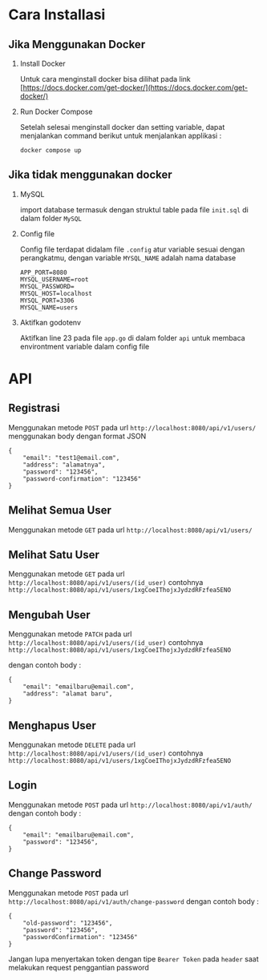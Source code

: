 # Cara Installasi

## Jika Menggunakan Docker

1. Install Docker

   Untuk cara menginstall docker bisa dilihat pada link [https://docs.docker.com/get-docker/](https://docs.docker.com/get-docker/)

2. Run Docker Compose

   Setelah selesai menginstall docker dan setting variable, dapat menjalankan command berikut untuk menjalankan applikasi :

   ```
   docker compose up
   ```

## Jika tidak menggunakan docker

1. MySQL

   import database termasuk dengan struktul table pada file `init.sql` di dalam folder `MySQL`

2. Config file

   Config file terdapat didalam file `.config` atur variable sesuai dengan perangkatmu, dengan variable `MYSQL_NAME` adalah nama database

   ```
   APP_PORT=8080
   MYSQL_USERNAME=root
   MYSQL_PASSWORD=
   MYSQL_HOST=localhost
   MYSQL_PORT=3306
   MYSQL_NAME=users
   ```

3. Aktifkan godotenv

   Aktifkan line 23 pada file `app.go` di dalam folder `api` untuk membaca environtment variable dalam config file

# API

## Registrasi

Menggunakan metode `POST` pada url `http://localhost:8080/api/v1/users/`
menggunakan body dengan format JSON

```
{
    "email": "test1@email.com",
    "address": "alamatnya",
    "password": "123456",
    "password-confirmation": "123456"
}
```

## Melihat Semua User

Menggunakan metode `GET` pada url `http://localhost:8080/api/v1/users/`

## Melihat Satu User

Menggunakan metode `GET` pada url `http://localhost:8080/api/v1/users/(id_user)` contohnya `http://localhost:8080/api/v1/users/1xgCoeIThojxJydzdRFzfea5ENO`

## Mengubah User

Menggunakan metode `PATCH` pada url `http://localhost:8080/api/v1/users/(id_user)` contohnya `http://localhost:8080/api/v1/users/1xgCoeIThojxJydzdRFzfea5ENO`

dengan contoh body :

```
{
    "email": "emailbaru@email.com",
    "address": "alamat baru",
}
```

## Menghapus User

Menggunakan metode `DELETE` pada url `http://localhost:8080/api/v1/users/(id_user)` contohnya `http://localhost:8080/api/v1/users/1xgCoeIThojxJydzdRFzfea5ENO`

## Login

Menggunakan metode `POST` pada url `http://localhost:8080/api/v1/auth/`
dengan contoh body :

```
{
    "email": "emailbaru@email.com",
    "password": "123456",
}
```

## Change Password

Menggunakan metode `POST` pada url `http://localhost:8080/api/v1/auth/change-password`
dengan contoh body :

```
{
    "old-password": "123456",
    "password": "123456",
    "passwordConfirmation": "123456"
}
```

Jangan lupa menyertakan token dengan tipe `Bearer Token` pada `header` saat melakukan request penggantian password
